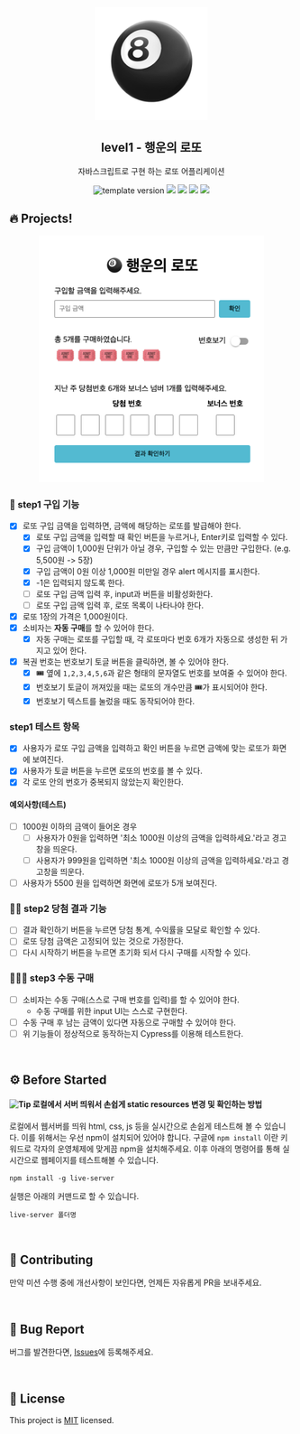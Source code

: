 <p align="middle" >
  <img width="200px;" src="./src/images/lotto_ball.png"/>
</p>
<h2 align="middle">level1 - 행운의 로또</h2>
<p align="middle">자바스크립트로 구현 하는 로또 어플리케이션</p>
<p align="middle">
<img src="https://img.shields.io/badge/version-1.0.0-blue?style=flat-square" alt="template version"/>
<img src="https://img.shields.io/badge/language-html-red.svg?style=flat-square"/>
<img src="https://img.shields.io/badge/language-css-blue.svg?style=flat-square"/>
<img src="https://img.shields.io/badge/language-js-yellow.svg?style=flat-square"/>
<a href="https://github.com/daybrush/moveable/blob/master/LICENSE" target="_blank">
  <img src="https://img.shields.io/github/license/daybrush/moveable.svg?style=flat-square&label=license&color=08CE5D"/>
  </a>
</p>

## 🔥 Projects!

<p align="middle">
  <img width="400" src="./src/images/lotto_ui.png">
</p>

### 🎯 step1 구입 기능

- [x] 로또 구입 금액을 입력하면, 금액에 해당하는 로또를 발급해야 한다.
  - [x] 로또 구입 금액을 입력할 때 확인 버튼을 누르거나, Enter키로 입력할 수 있다.
  - [x] 구입 금액이 1,000원 단위가 아닐 경우, 구입할 수 있는 만큼만 구입한다. (e.g. 5,500원 -> 5장)
  - [x] 구입 금액이 0원 이상 1,000원 미만일 경우 alert 메시지를 표시한다.
  - [x] -1은 입력되지 않도록 한다.
  - [ ] 로또 구입 금액 입력 후, input과 버튼을 비활성화한다.
  - [ ] 로또 구입 금액 입력 후, 로또 목록이 나타나야 한다.
- [x] 로또 1장의 가격은 1,000원이다.
- [x] 소비자는 **자동 구매**를 할 수 있어야 한다.
  - [x] 자동 구매는 로또를 구입할 때, 각 로또마다 번호 6개가 자동으로 생성한 뒤 가지고 있어 한다.
- [x] 복권 번호는 번호보기 토글 버튼을 클릭하면, 볼 수 있어야 한다.
  - [x] 🎟️ 옆에 `1,2,3,4,5,6`과 같은 형태의 문자열도 번호를 보여줄 수 있어야 한다.
  - [x] 번호보기 토글이 꺼져있을 때는 로또의 개수만큼 🎟️가 표시되어야 한다.
  - [x] 번호보기 텍스트를 눌렀을 때도 동작되어야 한다.

### step1 테스트 항목

- [x] 사용자가 로또 구입 금액을 입력하고 확인 버튼을 누르면 금액에 맞는 로또가 화면에 보여진다.
- [x] 사용자가 토글 버튼을 누르면 로또의 번호를 볼 수 있다.
- [x] 각 로또 안의 번호가 중복되지 않았는지 확인한다.

#### 예외사항(테스트)

- [ ] 1000원 이하의 금액이 들어온 경우
  - [ ] 사용자가 0원을 입력하면 '최소 1000원 이상의 금액을 입력하세요.'라고 경고창을 띄운다.
  - [ ] 사용자가 999원을 입력하면 '최소 1000원 이상의 금액을 입력하세요.'라고 경고창을 띄운다.
- [ ] 사용자가 5500 원을 입력하면 화면에 로또가 5개 보여진다.

### 🎯🎯 step2 당첨 결과 기능

- [ ] 결과 확인하기 버튼을 누르면 당첨 통계, 수익률을 모달로 확인할 수 있다.
- [ ] 로또 당첨 금액은 고정되어 있는 것으로 가정한다.
- [ ] 다시 시작하기 버튼을 누르면 초기화 되서 다시 구매를 시작할 수 있다.

### 🎯🎯🎯 step3 수동 구매

- [ ] 소비자는 수동 구매(스스로 구매 번호를 입력)를 할 수 있어야 한다.
  - 수동 구매를 위한 input UI는 스스로 구현한다.
- [ ] 수동 구매 후 남는 금액이 있다면 자동으로 구매할 수 있어야 한다.
- [ ] 위 기능들이 정상적으로 동작하는지 Cypress를 이용해 테스트한다.

<br>

## ⚙️ Before Started

#### <img alt="Tip" src="https://img.shields.io/static/v1.svg?label=&message=Tip&style=flat-square&color=673ab8"> 로컬에서 서버 띄워서 손쉽게 static resources 변경 및 확인하는 방법

로컬에서 웹서버를 띄워 html, css, js 등을 실시간으로 손쉽게 테스트해 볼 수 있습니다. 이를 위해서는 우선 npm이 설치되어 있어야 합니다. 구글에 `npm install` 이란 키워드로 각자의 운영체제에 맞게끔 npm을 설치해주세요. 이후 아래의 명령어를 통해 실시간으로 웹페이지를 테스트해볼 수 있습니다.

```
npm install -g live-server
```

실행은 아래의 커맨드로 할 수 있습니다.

```
live-server 폴더명
```

<br>

## 👏 Contributing

만약 미션 수행 중에 개선사항이 보인다면, 언제든 자유롭게 PR을 보내주세요.

<br>

## 🐞 Bug Report

버그를 발견한다면, [Issues](https://github.com/woowacourse/javascript-lotto/issues)에 등록해주세요.

<br>

## 📝 License

This project is [MIT](https://github.com/woowacourse/javascript-lotto/blob/main/LICENSE) licensed.
